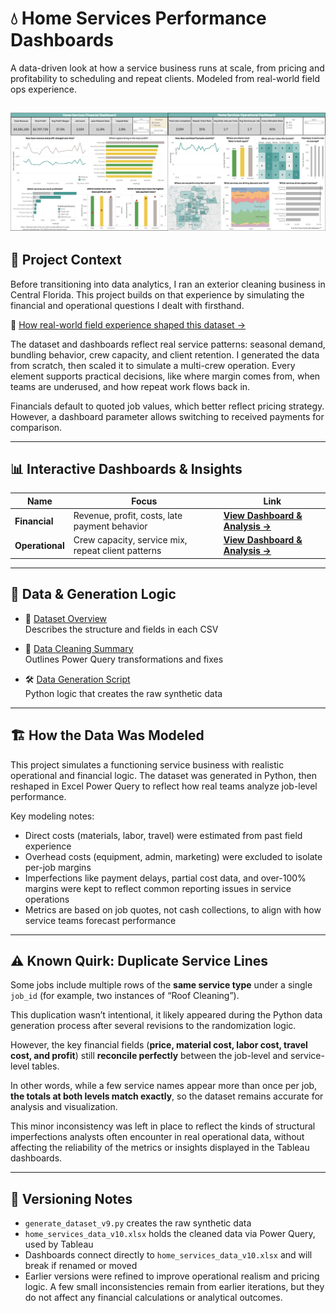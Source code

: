 # 💧 Home Services Performance Dashboards

A data-driven look at how a service business runs at scale, from pricing and profitability to scheduling and repeat clients. Modeled from real-world field ops experience.  

![Dashboards Preview](4_Assets/Combined_Dashboards.png)
---

## 🧭 Project Context

Before transitioning into data analytics, I ran an exterior cleaning business in Central Florida. This project builds on that experience by simulating the financial and operational questions I dealt with firsthand.

🧾 [How real-world field experience shaped this dataset →](3_Documentation/real_world_background.md)

The dataset and dashboards reflect real service patterns: seasonal demand, bundling behavior, crew capacity, and client retention. I generated the data from scratch, then scaled it to simulate a multi-crew operation. Every element supports practical decisions, like where margin comes from, when teams are underused, and how repeat work flows back in.

Financials default to quoted job values, which better reflect pricing strategy. However, a dashboard parameter allows switching to received payments for comparison.  

---

## 📊 Interactive Dashboards & Insights

| Name         | Focus       | Link |
|--------------|-------------|------|
| **Financial**    | Revenue, profit, costs, late payment behavior     | [**View Dashboard & Analysis →**](./Financial_Dashboard) |
| **Operational**  | Crew capacity, service mix, repeat client patterns | [**View Dashboard & Analysis →**](./Operational_Dashboard) |

---

## 📁 Data & Generation Logic

- 📘 [Dataset Overview](./3_Documentation/data_description.md)  
  Describes the structure and fields in each CSV

- 🧼 [Data Cleaning Summary](./3_Documentation/data_cleaning_summary.md)  
  Outlines Power Query transformations and fixes

- 🛠️ [Data Generation Script](./generate_dataset_v9.py)  
  Python logic that creates the raw synthetic data

---

## 🏗️ How the Data Was Modeled

This project simulates a functioning service business with realistic operational and financial logic. The dataset was generated in Python, then reshaped in Excel Power Query to reflect how real teams analyze job-level performance.

Key modeling notes:
- Direct costs (materials, labor, travel) were estimated from past field experience
- Overhead costs (equipment, admin, marketing) were excluded to isolate per-job margins
- Imperfections like payment delays, partial cost data, and over-100% margins were kept to reflect common reporting issues in service operations
- Metrics are based on job quotes, not cash collections, to align with how service teams forecast performance

---

## ⚠️ Known Quirk: Duplicate Service Lines  

Some jobs include multiple rows of the **same service type** under a single `job_id` (for example, two instances of “Roof Cleaning”).  

This duplication wasn’t intentional, it likely appeared during the Python data generation process after several revisions to the randomization logic.  

However, the key financial fields (**price, material cost, labor cost, travel cost, and profit**) still **reconcile perfectly** between the job-level and service-level tables.  

In other words, while a few service names appear more than once per job, **the totals at both levels match exactly**, so the dataset remains accurate for analysis and visualization.  

This minor inconsistency was left in place to reflect the kinds of structural imperfections analysts often encounter in real operational data, without affecting the reliability of the metrics or insights displayed in the Tableau dashboards.  

---

## 📌 Versioning Notes

- `generate_dataset_v9.py` creates the raw synthetic data
- `home_services_data_v10.xlsx` holds the cleaned data via Power Query, used by Tableau
- Dashboards connect directly to `home_services_data_v10.xlsx` and will break if renamed or moved
- Earlier versions were refined to improve operational realism and pricing logic. A few small inconsistencies remain from earlier iterations, but they do not affect any financial calculations or analytical outcomes.
